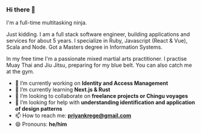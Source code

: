 ### Hi there 👋

I'm a full-time multitasking ninja. 

Just kidding. I am a full stack software engineer, building applications and services for about 5 years. I specialize in Ruby, Javascript (React & Vue), Scala and Node. Got a Masters degree in Information Systems.

In my free time I'm a passionate mixed martial arts practitioner. I practise Muay Thai and Jiu Jitsu, preparing for my blue belt. You can also catch me at the gym.

- 🔭 I’m currently working on <b>Identity and Access Management</b>
- 🌱 I’m currently learning <b>Next.js & Rust</b>
- 👯 I’m looking to collaborate on <b>freelance projects or Chingu voyages</b>
- 🤔 I’m looking for help with <b>understanding identification and application of design patterns</b>
- 📫 How to reach me: <b>priyankrege@gmail.com</b>
- 😄 Pronouns: <b>he/him</b>

